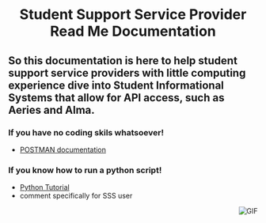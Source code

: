 # <p align="center"> Student Support Service Provider Read Me Documentation  </p>
## <p align="left"> So this documentation is here to help student support service providers with little computing experience dive into Student Informational Systems that allow for API access, such as Aeries and Alma.  </p>

### <p align="left"> If you have no coding skils whatsoever! </p>
- [POSTMAN documentation](https://github.com/code4sac/learning-blocks/blob/main/Documentation%20Directory/Postman_Documentation.md)


### <p align="left">  If you know how to run a python script!  </p>
- [Python Tutorial](https://github.com/code4sac/learning-blocks/blob/main/Documentation%20Directory/Individual_scripts.md)
- comment specifically for SSS user



<img align="right" alt="GIF" src="https://i.pinimg.com/originals/e4/26/70/e426702edf874b181aced1e2fa5c6cde.gif" />

